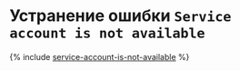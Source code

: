 # Устранение ошибки `Service account is not available`


{% include [service-account-is-not-available](../../iam/known-issues/service-account-is-not-available.md) %}